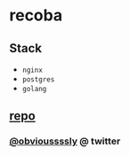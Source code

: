 # recoba

## Stack
- `nginx`
- `postgres`
- `golang`

## [repo](https://github.com/thales-maciel/recoba)

### [@obvioussssly](https://twitter.com/obvioussssly) @ twitter
